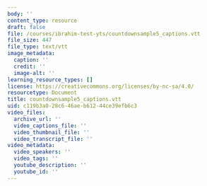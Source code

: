```yaml
---
body: ''
content_type: resource
draft: false
file: /courses/ibrahim-test-yts/countdownsample5_captions.vtt
file_size: 447
file_type: text/vtt
image_metadata:
  caption: ''
  credit: ''
  image-alt: ''
learning_resource_types: []
license: https://creativecommons.org/licenses/by-nc-sa/4.0/
resourcetype: Document
title: countdownsample5_captions.vtt
uid: c119b3a0-28c6-46ae-b612-44ce39efb6c3
video_files:
  archive_url: ''
  video_captions_file: ''
  video_thumbnail_file: ''
  video_transcript_file: ''
video_metadata:
  video_speakers: ''
  video_tags: ''
  youtube_description: ''
  youtube_id: ''
---
```

